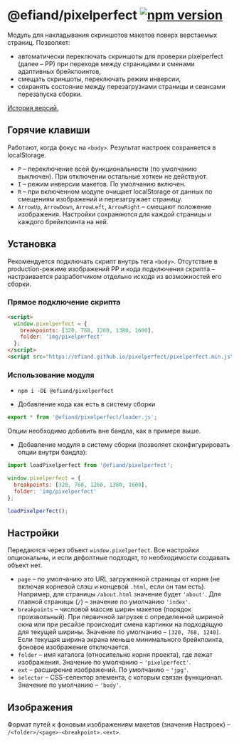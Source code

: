 # @efiand/pixelperfect [![npm version](https://img.shields.io/npm/v/@efiand/pixelperfect.svg)](https://www.npmjs.com/package/@efiand/pixelperfect)

Модуль для накладывания скриншотов макетов поверх верстаемых страниц.
Позволяет:
* автоматически переключать скриншоты для проверки pixelperfect (далее – PP) при переходе между страницами и сменами адаптивных брейкпоинтов,
* смещать скриншоты, переключать режим инверсии,
* сохранять состояние между перезагрузками страницы и сеансами перезапуска сборки.

[История версий.](https://github.com/efiand/pixelperfect/blob/main/CHANGELOG.md#pixelperfect-changelog)


## Горячие клавиши

Работают, когда фокус на `<body>`. Результат настроек сохраняется в localStorage.

* `P` – переключение всей функциональности (по умолчанию выключен). При отключении остальные хоткеи не действуют.
* `I` – режим инверсии макетов. По умолчанию включен.
* `R` – при включенном модуле очищает localStorage от данных по смещениям изображений и перезагружает страницу.
* `ArrowUp`, `ArrowDown`, `ArrowLeft`, `ArrowRight` – смещают положение изображения. Настройки сохраняются для каждой страницы и каждого брейкпоинта на ней.


## Установка

Рекомендуется подключать скрипт внутрь тега `<body>`.
Отсутствие в production-режиме изображений PP и кода подключения скрипта – настраивается разработчиком отдельно исходя из возможностей его сборки.


### Прямое подключение скрипта

```html
<script>
  window.pixelperfect = {
    breakpoints: [320, 768, 1260, 1380, 1600],
    folder: 'img/pixelperfect'
  };
</script>
<script src="https://efiand.github.io/pixelperfect/pixelperfect.min.js"></script>
```


### Использование модуля

* `npm i -DE @efiand/pixelperfect`

* Добавление кода как есть в систему сборки

```js
export * from '@efiand/pixelperfect/loader.js';
```
Опции необходимо добавить вне бандла, как в примере выше.

* Добавление модуля в систему сборки (позволяет сконфигурировать опции внутри бандла):

```js
import loadPixelperfect from '@efiand/pixelperfect';

window.pixelperfect = {
  breakpoints: [320, 768, 1260, 1380, 1600],
  folder: 'img/pixelperfect'
};

loadPixelperfect();
```


## Настройки

Передаются через объект `window.pixelperfect`. Все настройки опциональны, и если дефолтные подходят, то необходимости создавать объект нет.

* `page` – по умолчанию это URL загруженной страницы от корня (не включая корневой слэш и концевой `.html`, если он там есть). Например, для страницы `/about.html` значение будет `'about'`. Для главной страницы (`/`) – значение по умолчанию `'index'`.
* `breakpoints` – числовой массив ширин макетов (порядок произвольный). При первичной загрузке с определенной шириной окна или при ресайзе происходит смена картинки на подходящую для текущей ширины. Значение по умолчанию – `[320, 768, 1240]`. Если текущая ширина экрана меньше минимального брейкпоинта, фоновое изображение отключается.
* `folder` – имя каталога (относительно корня проекта), где лежат изображения. Значение по умолчанию – `'pixelperfect'`.
* `ext` – расширение изображений. По умолчанию – `'jpg'`.
* `selector` – CSS-селектор элемента, с которым связан функционал. Значение по умолчанию – `'body'`.


## Изображения

Формат путей к фоновым изображениям макетов (значения Настроек) – `/<folder>/<page>-<breakpoint>.<ext>`.

